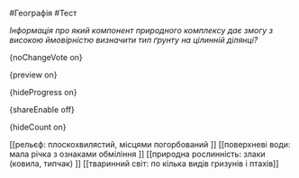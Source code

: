 #Географія #Тест

*Інформація про який компонент природного комплексу дає змогу з високою ймовірністю визначити тип ґрунту на цілинній ділянці?*

{noChangeVote on}

{preview on}

{hideProgress on}

{shareEnable off}

{hideCount on}

[[рельєф: плоскохвилястий, місцями погорбований ]]
[[поверхневі води: мала річка з ознаками обміління ]]
[[природна рослинність: злаки (ковила, типчак) ]]
[[тваринний світ: по кілька видів гризунів і птахів]]
